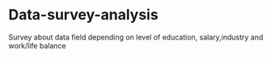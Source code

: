 # Data-survey-analysis
Survey about data field depending on level of education, salary,industry and work/life balance
